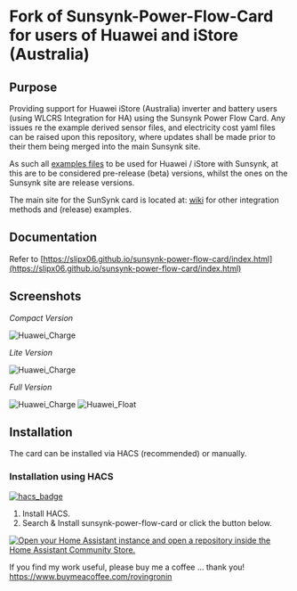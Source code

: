 # Fork of Sunsynk-Power-Flow-Card for users of Huawei and iStore (Australia)

## Purpose
Providing support for Huawei iStore (Australia) inverter and battery users (using WLCRS Integration for HA) using the Sunsynk Power Flow Card.
Any issues re the example derived sensor files, and electricity cost yaml files can be raised upon this repository, where updates shall be made prior to their them being merged into the main Sunsynk site. 

As such all [examples files](https://github.com/Roving-Ronin/sunsynk-power-flow-card/tree/master/docs/examples/huawei_packages) to be used for Huawei / iStore with Sunsynk, at this are to be considered pre-release (beta) versions, whilst the ones on the Sunsynk site are release versions.


The main site for the SunSynk card is located at: [wiki](https://github.com/slipx06/sunsynk-power-flow-card/wiki) for other integration methods and (release) examples.


## Documentation

Refer to [https://slipx06.github.io/sunsynk-power-flow-card/index.html](https://slipx06.github.io/sunsynk-power-flow-card/index.html)


## Screenshots
*Compact Version*

![Huawei_Charge](https://github.com/Roving-Ronin/sunsynk-power-flow-card/assets/108674933/1e4f3b07-472f-4102-9b18-fc6bdf4e42f7)


*Lite Version*

![Huawei_Charge](https://github.com/Roving-Ronin/sunsynk-power-flow-card/assets/108674933/f2aa6a73-e562-44ea-ae43-c2b76adf2b66)


*Full Version*

![Huawei_Charge](https://github.com/Roving-Ronin/sunsynk-power-flow-card/assets/108674933/866b2646-cbb3-4145-94fd-0ebaa45cf85b)
![Huawei_Float](https://github.com/Roving-Ronin/sunsynk-power-flow-card/assets/108674933/2b9b4e97-64d3-41ff-a5a5-235e4d1197be)





## Installation

The card can be installed via HACS (recommended) or manually.

### Installation using HACS
[![hacs_badge](https://img.shields.io/badge/HACS-Default-blue.svg)](https://github.com/custom-components/hacs)


1. Install HACS.
2. Search & Install sunsynk-power-flow-card or click the button below.

[![Open your Home Assistant instance and open a repository inside the Home Assistant Community Store.](https://my.home-assistant.io/badges/hacs_repository.svg)](https://my.home-assistant.io/redirect/hacs_repository/?owner=slipx06&repository=sunsynk-power-flow-card&category=plugin)


If you find my work useful, please buy me a coffee ... thank you! https://www.buymeacoffee.com/rovingronin
